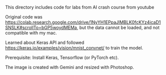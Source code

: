 This directory includes code for labs from AI crash course from youtube

Original code was https://colab.research.google.com/drive/1NyYH1EPpaJlMBLK0fcKYz4icaD1SNSLK#scrollTo=bGP5woydMEMa, but the data cannot be loaded, and not compatible with my mac.

Learned about Keras API and followed https://keras.io/examples/vision/mnist_convnet/ to train the model.

Prerequisite: Install Keras, Tensorflow (or PyTorch etc).

The image is created with Gemini and resized with Photoshop.
